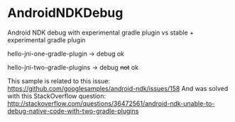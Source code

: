 # AndroidNDKDebug
Android NDK debug with experimental gradle plugin vs stable + experimental gradle plugin

hello-jni-one-gradle-plugin -> debug ok

hello-jni-two-gradle-plugins -> debug ~~not~~ ok

This sample is related to this issue: https://github.com/googlesamples/android-ndk/issues/158
And was solved with this StackOverflow question:  http://stackoverflow.com/questions/36472561/android-ndk-unable-to-debug-native-code-with-two-gradle-plugins
